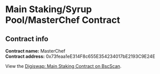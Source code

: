# Main Staking/Syrup Pool/MasterChef Contract

## Contract info

**Contract name:** MasterChef\
**Contract address:** 0x73feaa1eE314F8c655E354234017bE2193C9E24E

View the [Digiswap: Main Staking Contract on BscScan](https://bscscan.com/address/0x73feaa1ee314f8c655e354234017be2193c9e24e).
